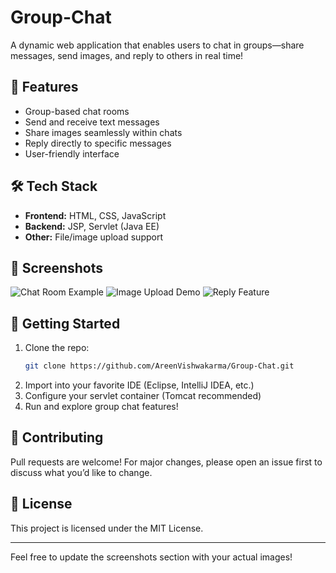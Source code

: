 # Group-Chat

A dynamic web application that enables users to chat in groups—share messages, send images, and reply to others in real time!

## 🚀 Features

- Group-based chat rooms
- Send and receive text messages
- Share images seamlessly within chats
- Reply directly to specific messages
- User-friendly interface

## 🛠️ Tech Stack

- **Frontend:** HTML, CSS, JavaScript
- **Backend:** JSP, Servlet (Java EE)
- **Other:** File/image upload support

## 📸 Screenshots

<!-- Replace the links below with actual screenshot paths -->
![Chat Room Example](screenshots/chat-room.png)
![Image Upload Demo](screenshots/image-upload.png)
![Reply Feature](screenshots/reply-feature.png)

## 🏁 Getting Started

1. Clone the repo:
   ```bash
   git clone https://github.com/AreenVishwakarma/Group-Chat.git
   ```
2. Import into your favorite IDE (Eclipse, IntelliJ IDEA, etc.)
3. Configure your servlet container (Tomcat recommended)
4. Run and explore group chat features!

## 🤝 Contributing

Pull requests are welcome! For major changes, please open an issue first to discuss what you’d like to change.

## 📄 License

This project is licensed under the MIT License.

---

Feel free to update the screenshots section with your actual images!

